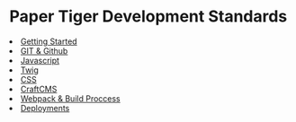 <link href="/development-standards-website/prism-vsc-dark-plus.css" rel="stylesheet">
<link href="/development-standards-website/style.css" rel="stylesheet">

# Paper Tiger Development Standards

<div class="nav">
  <li>
    <a href="/development-standards-website/getting-started/index.html">Getting Started</a>
  </li>
  <li><a href="/development-standards-website/git-standards/index.html">GIT & Github</a></li>
  <li><a href="/development-standards-website/javascript/index.html">Javascript</a></li>
  <li><a href="/development-standards-website/twig/index.html">Twig</a></li>
  <li><a href="/development-standards-website/css/index.html">CSS</a></li>
  <li><a href="/development-standards-website/twig/index.html">CraftCMS</a></li>
  <li><a href="/development-standards-website/twig/index.html">Webpack & Build Proccess</a></li>
  <li><a href="/development-standards-website/deployments/index.html">Deployments</a></li>
</div>
